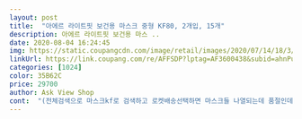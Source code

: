 ```yaml
---
layout: post 
title:  "아에르 라이트핏 보건용 마스크 중형 KF80, 2개입, 15개" 
description: 아에르 라이트핏 보건용 마스 ..
date: 2020-08-04 16:24:45 
img: https://static.coupangcdn.com/image/retail/images/2020/07/14/18/3/85fd6d0d-0f4b-427b-a0df-37f284d50b42.jpg 
linkUrl: https://link.coupang.com/re/AFFSDP?lptag=AF3600438&subid=ahnPublicAsk&pageKey=1822048083&itemId=3100345837&vendorItemId=71088128822&traceid=V0-113-2ea2d8e726e8616a 
categories: [1024] 
color: 35B62C 
price: 29700 
author: Ask View Shop 
cont:  "(전체검색으로 마스크kf로 검색하고 로켓배송선택하면 마스크들 나열되는데 품절인데도 선택하면 구매하기가 보입니다.<br/>)<br/><br/> -제가 라이트핏을 선호하는 이유는 원래 비말마스크 여러종<br/>1시간이 지났는데도 계속 가능했어요.<br/><br/>7월31일 오전 8시51분 구매했습니다.<br/> 희안하게 정말 얼떨결에 됐어요.<br/> 그래서 취소될까 조마조마하기도 했어요ㅠ이게 뭐라고ㅠㅠ<br/>8월1일,2일 자꾸자꾸 구매하기가 보입니다.<br/><br/>8월3일 새벽1시10분.<br/>.<br/>또 구매하기 됩니다^^<br/>8월3일 오늘 죙일 구매하기 됩니당^^<br/>kf80도 종류가 많이 있지만 제가 써본 바로는 라이트핏<br/> 3D 입체 구조로 입에 닿지 않아 편안한 호흡.<br/><br/> 고성능 필터가 포함된 가벼운 착용감.<br/><br/> 다양한 얼굴 형태에 적응하는 안정감있는 핏.<br/><br/> 스탠다드 KF94의 단점을 보완한거같아요.<br/><br/> 접이식 디자인으로 간편한 휴대성.<br/><br/> 흘러내리지 않도록 코에 밀착되어 김서림을 방지함.<br/><br/> 장점 <br/> 제품 특징 <br/>■ 아에르 라이트핏 KF80 중형 ■<br/>■ 쿠팡에 라이트핏 올라오자마자 찜 해두었다가<br/>.<br/> ★ 재구매 의사 100% 예요.<br/> .<br/> ★<br/>☞ 구매 가격  29,700원 (30매)  1매당 990원.<br/><br/>☞ 구매날짜  7월 16일 <br/> -> 7월17일 로켓배송됨.<br/><br/>☞ 마스크 사진첨부로 비교샷 올림<br/>♥ 직접 구매하고 착용 비교후 갠적인 의견으로<br/><br/><br/><br/><br/>가격<br/> -1매당 990원이면 매우 저렴하죠<br/>같은 중형 사이즈여도 스탠다드핏는 원단이<br/>고민마시고 구매하세요.<br/><br/>공홈에서는 원래 1000원이 안되었는데<br/>구매 성공했습니다<br/>구매<br/> -7/16 (1937분 구매)<br/>구매가격<br/> -29700(30매<br/> -1매당 990원)<br/>구매는 하지만 착용은 안해봐서 정확한 착용감은 모르지만 피부예민한 신랑이 아에르는 맞는다고 하는거보면 좋은거같아요.<br/> 디자인도 다른 마스크보다 세련되어보여요.<br/> 안경쓰는 아들도 아에르가 제일 편하대요.<br/> 그래서 아에르제품 구입하려 애썼습니다ㅠㅠ<br/>구매에 도움될지 모르겠지만 제가 노력해 구매한 방법입니다.<br/><br/>구매에 도움이 되셨음해요^^<br/>구매하기 버튼이 자꾸 떠있어서 망설여지지만 한박스 이미 구입했으니 패쓰!!<br/>그래서 그런지 이어밴드쪽도 훨씬 편하게 느껴져요.<br/><br/>그런데 라이트핏은 정말 얇고 가벼워서 비말처럼 호흡도<br/>그리고 아침에도 보였는데 낮에도 보이네요!<br/>넉넉한듯이 잘맞는쪽이예요.<br/><br/>다른분들도 좋은 제품 마니 구매하실 수 있음 좋겠네요<br/>닥퓨)좋기는 하나 비말마스크의 특성상 사용시간이 길어<br/>닥퓨도 크기가 좀 커요)<br/>단지 얼굴이 작은 여성분들에게는 너무 크게 느껴질 수<br/>대형은 진짜진짜 정말 너무 힘들게 구매했는데<br/>도전해 볼 생각입니다)<br/>동행세일 끝나고 10매<br/> -12400원(배송비포함)<br/>두꺼워서 그런지... <br/>쨍기는거같은 개인적인 느낌.<br/><br/>드디어 아에르 라이트핏 80을 쿠팡에서 풀었네요<br/>들드라구요<br/>라이트핏 좋다고 하더니 이유가 있었어요<br/>라이트핏에 대해 약간 설명 드리면요... <br/><br/>류 구매해서 써 봤는데요  웰스랑 또 한 제품은 물이 줄줄<br/>마스크가 줄줄 흘러 내려요 커서... <br/>그래서 s사이즈<br/>며칠전 중형 상품등록 되어 있어 유심히 보던 중 어제 소형 대형 사이즈 모두 상품 등록되었구 저녁7시쯤 부터 중형 풀기<br/>무엇보다 30매라 만족합니다<br/>무엇보다 두께차이가 어마어마 하네요.<br/><br/>배송<br/> -7/17<br/>배터리가 100프로에서 10프로 미만될때까지 새로고침을 수만번했나봐요.<br/><br/>분마다 계속... <br/>했어요.<br/> (예를들어 22분에서 23분되기전까지도 새로고침 계속.<br/>.<br/>)<br/>비말마스크는 피부트러블이 심하게 나고 다른 kf80,94는 숨쉬기 답답해하는 신랑위해.<br/>.<br/>구매절실했어요.<br/><br/>사진에 사이즈 첨부해 놨어요(참고로 저희 와이프는<br/>새벽시간대에도 자주 보여요새벽 2시이후에.<br/>.<br/><br/>새서 반품했구요 나머지 제품들 (뉴네퓨 랑 알파 그리고<br/>소형, 대형도 올라왔던데 대형 구매해 신랑도<br/>수량 좀 많이 풀려서 구매하기 쉬워졌으면 좋겠습니다.<br/><br/>스탠다드핏의 단점이 눈밑 라운드 처리로 쨍김으로<br/>시간대만 잘 맞춰서 쿠팡 자꾸 들락날락 확인하면 쉬이 구매하실 수 있을꺼예요!<br/>시작해서 새고와 여러번 결재중 실패 거듭하다 7시37분에<br/>아마 KF80중에는 제일 얇은 거 같아요<br/>아에르 라이트 핏은 네이버토어에서 구매해서 사용중이었구 너무 좋아 공영홈쇼핑에서도 구매해서 계속 쓰고 있던터라<br/>암튼 좋은 제품 쿠팡에서 구매할 수 있어 좋구요<br/>어지간한 남성분들 m 쓰셔도 충분히 편한 호흡 할 수<br/>얼큰인 저한테 중형 사이즈 찰떡이예요.<br/> 약간<br/>에티카 한번 착용후 갈아타려 했는데 라이트핏<br/>오늘 오전까지도 간간히 물건 풀리던데요 아마 어제 오늘 수량 많이 풀린거  같아요<br/>원하는 마스크가 일시품절상태일때<br/>이 있는 kf80 사용하시면 좋을듯하네요 개인적인 생각이<br/>이 최고구요 그 다음에 닥퓨가 얇아서 쓰긴 좋아요(근데<br/>이기븐을 느끼게 해주고 싶네요^^/<br/>인걸 감안하면 쿠팡 가격은 착한편이구요<br/>입고되어 현재 수량24개 남았다는 알림까지.<br/>.<br/><br/>있습니다<br/>있어서 사이즈 잘 구매하셔야 해요<br/>자국이남아 불편했고 좀 짱짱한 끈으로 귀도 불편<br/>작성된 후기예요.<br/> 도움이 되셨음 해요 ^^<br/>잠깐잠깐 쓸때만 비말 써요<br/>장바구니 담고 바로 구매함.<br/><br/>재입고 알림 신청 완료를 했는데도 다시 들어가보면<br/>재입고 알림버튼이 계속 파란색으로 활성화되어있을때가 있어어요.<br/> 재입고 알림버튼을 눌러놓고 알림신청완료 해놨는데도 다시 들어가면 다시 재입고 버튼이 활성화됐을시엔 마스크 구매하기 버튼을 눌러 볼 수 있다는 희망이 보인다는거!! 재입고알림버튼을 눌러놓고 또 들어가보면, 이걸 반복하다보면 구매하기버튼으로 바로구매까지 그리고 결제까지 갈 수 있어요.<br/><br/>재질<br/> -매우 얇아요 물론 비말까지는 아니지만<br/>전!체!검!색!으로 아에르라이트핏으로 찾아들어가서 로켓배송에 클릭하고 상품이 나열되면 품절상태인데도 선택해보면 구매하기가 뜰 때가 있어서,.<br/><br/>절대,<br/>정확히 15개, 박스도 깨끗하게 멀쩡하게 안전하게 잘 도착했습니다.<br/><br/>좋다 아에르♡<br/>중형은 7월31일 오전에 학교 보내고 심심하면 들여다보는 쿠팡에 접속했는데 얼떨결에 구매하기 버튼이 보여서 진짜 운좋게 구매까지 됐어요.<br/> 긴가민가할정도로... <br/><br/>중형은 물량이 늘어났나봐요<br/>즐겨찾기에도 해놓고 계속 클릭 뒤로갔다 다시 클릭했는데<br/>지만... <br/>.<br/><br/>진짜 이것보다<br/>진짜진짜 구매하기 어려워요ㅠㅠ<br/>질수록 성능이 급격히 떨어져서 아무래도 불안함이 많이<br/>착용하니 또 고민되네요.<br/><br/>착용해보니 눈밑 눌림 전혀 없음<br/>참고로 전 얼작아닌 얼큰이임을 알려드려요.<br/> <br/>쿠팡에서까지 살 수 있어 너무 좋네요<br/>크기<br/> -아에르 스텐다드와 크기 똑같구요<br/>크린과 웰스는 마니 두꺼워 지금은 하기가 조금 곤란<br/>편하고 80정도의 차단도 되니 사람 많은 곳에 가거나<br/>피부에 닿는 부분이 정말 부드럽습니다<br/>하루종일 마스크 쓸때는 라이트핏 쓰구<br/>할듯 하구요 이지도 조금 애매하구요<br/>항상 장바구니담겨지고 눈 앞에서 품절.<br/>.<br/>되고 결제 거절됐거든요.<br/> 품절임박2개, 품절임박9개, 품절임박1개 등등 구매하기는 활성화되서 터치되는데 결제에서 항상 재고 소진으로 결제안됐어요ㅠ이런 경우가 수십번있었어요.<br/> 새벽에 잠도 못 자고 확인할때도 있었구요.<br/>.<br/><br/>했는데 라이트핏은 그모든걸 보완시켜줌.<br/><br/>호흡이 많이 어렵지 않은 분들은 비말보다는 좀 더 안전성<br/>홈쇼핑은 20매<br/> -15000원(1매당 750원)이구<br/>확실히 착용하면 가볍고 산뜻해요 ^^/<br/>후회안하실거예요.<br/><br/>" 
---
```

